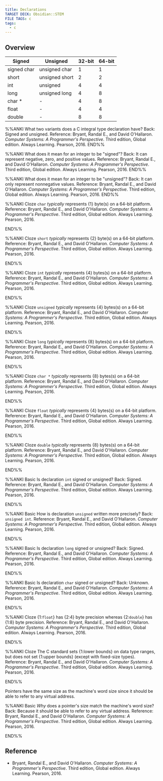 ```yaml
---
title: Declarations
TARGET DECK: Obsidian::STEM
FILE TAGS: c
tags:
  - c
---
```


## Overview

Signed      | Unsigned       | 32-bit | 64-bit
----------- | -------------- | ------ | ------
signed char | unsigned char  | 1      | 1
short       | unsigned short | 2      | 2
int         | unsigned       | 4      | 4
long        | unsigned long  | 4      | 8
char *      | -              | 4      | 8
float       | -              | 4      | 4
double      | -              | 8      | 8

%%ANKI
What two variants does a C integral type declaration have?
Back: Signed and unsigned.
Reference: Bryant, Randal E., and David O'Hallaron. *Computer Systems: A Programmer's Perspective*. Third edition, Global edition. Always Learning. Pearson, 2016.
END%%

%%ANKI
What does it mean for an integer to be "signed"?
Back: It can represent negative, zero, and positive values.
Reference: Bryant, Randal E., and David O'Hallaron. *Computer Systems: A Programmer's Perspective*. Third edition, Global edition. Always Learning. Pearson, 2016.
END%%

%%ANKI
What does it mean for an integer to be "unsigned"?
Back: It can only represent nonnegative values.
Reference: Bryant, Randal E., and David O'Hallaron. *Computer Systems: A Programmer's Perspective*. Third edition, Global edition. Always Learning. Pearson, 2016.
END%%

%%ANKI
Cloze
`char` *typically* represents {1} byte(s) on a 64-bit platform.
Reference: Bryant, Randal E., and David O'Hallaron. *Computer Systems: A Programmer's Perspective*. Third edition, Global edition. Always Learning. Pearson, 2016.
<!--ID: 1707493017164-->
END%%

%%ANKI
Cloze
`short` *typically* represents {2} byte(s) on a 64-bit platform.
Reference: Bryant, Randal E., and David O'Hallaron. *Computer Systems: A Programmer's Perspective*. Third edition, Global edition. Always Learning. Pearson, 2016.
<!--ID: 1707493017210-->
END%%

%%ANKI
Cloze
`int` *typically* represents {4} bytes(s) on a 64-bit platform.
Reference: Bryant, Randal E., and David O'Hallaron. *Computer Systems: A Programmer's Perspective*. Third edition, Global edition. Always Learning. Pearson, 2016.
<!--ID: 1707493017215-->
END%%

%%ANKI
Cloze
`unsigned` *typically* represents {4} bytes(s) on a 64-bit platform.
Reference: Bryant, Randal E., and David O'Hallaron. *Computer Systems: A Programmer's Perspective*. Third edition, Global edition. Always Learning. Pearson, 2016.
<!--ID: 1707493017219-->
END%%

%%ANKI
Cloze
`long` *typically* represents {8} bytes(s) on a 64-bit platform.
Reference: Bryant, Randal E., and David O'Hallaron. *Computer Systems: A Programmer's Perspective*. Third edition, Global edition. Always Learning. Pearson, 2016.
<!--ID: 1707493017222-->
END%%

%%ANKI
Cloze
`char *` *typically* represents {8} bytes(s) on a 64-bit platform.
Reference: Bryant, Randal E., and David O'Hallaron. *Computer Systems: A Programmer's Perspective*. Third edition, Global edition. Always Learning. Pearson, 2016.
<!--ID: 1707493017224-->
END%%

%%ANKI
Cloze
`float` *typically* represents {4} bytes(s) on a 64-bit platform.
Reference: Bryant, Randal E., and David O'Hallaron. *Computer Systems: A Programmer's Perspective*. Third edition, Global edition. Always Learning. Pearson, 2016.
<!--ID: 1707493017227-->
END%%

%%ANKI
Cloze
`double` *typically* represents {8} bytes(s) on a 64-bit platform.
Reference: Bryant, Randal E., and David O'Hallaron. *Computer Systems: A Programmer's Perspective*. Third edition, Global edition. Always Learning. Pearson, 2016.
<!--ID: 1707493017229-->
END%%

%%ANKI
Basic
Is declaration `int` signed or unsigned?
Back: Signed.
Reference: Bryant, Randal E., and David O'Hallaron. *Computer Systems: A Programmer's Perspective*. Third edition, Global edition. Always Learning. Pearson, 2016.
<!--ID: 1707493017232-->
END%%

%%ANKI
Basic
How is declaration `unsigned` written more precisely?
Back: `unsigned int`.
Reference: Bryant, Randal E., and David O'Hallaron. *Computer Systems: A Programmer's Perspective*. Third edition, Global edition. Always Learning. Pearson, 2016.
<!--ID: 1707493017234-->
END%%

%%ANKI
Basic
Is declaration `long` signed or unsigned?
Back: Signed.
Reference: Bryant, Randal E., and David O'Hallaron. *Computer Systems: A Programmer's Perspective*. Third edition, Global edition. Always Learning. Pearson, 2016.
<!--ID: 1707493017237-->
END%%

%%ANKI
Basic
Is declaration `char` signed or unsigned?
Back: Unknown.
Reference: Bryant, Randal E., and David O'Hallaron. *Computer Systems: A Programmer's Perspective*. Third edition, Global edition. Always Learning. Pearson, 2016.
<!--ID: 1707493017239-->
END%%

%%ANKI
Cloze
{1:`float`} has {2:4} byte precision whereas {2:`double`} has {1:8} byte precision.
Reference: Bryant, Randal E., and David O'Hallaron. *Computer Systems: A Programmer's Perspective*. Third edition, Global edition. Always Learning. Pearson, 2016.
<!--ID: 1707493017242-->
END%%

%%ANKI
Cloze
The C standard sets {1:lower bounds} on data type ranges, but does not set {1:upper bounds} (except with fixed-size types).
Reference: Bryant, Randal E., and David O'Hallaron. *Computer Systems: A Programmer's Perspective*. Third edition, Global edition. Always Learning. Pearson, 2016.
<!--ID: 1707493017244-->
END%%

Pointers have the same size as the machine's word size since it should be able to refer to any virtual address.

%%ANKI
Basic
*Why* does a pointer's size match the machine's word size?
Back: Because it should be able to refer to any virtual address.
Reference: Bryant, Randal E., and David O'Hallaron. *Computer Systems: A Programmer's Perspective*. Third edition, Global edition. Always Learning. Pearson, 2016.
<!--ID: 1707493017246-->
END%%

## Reference

* Bryant, Randal E., and David O'Hallaron. *Computer Systems: A Programmer's Perspective*. Third edition, Global edition. Always Learning. Pearson, 2016.